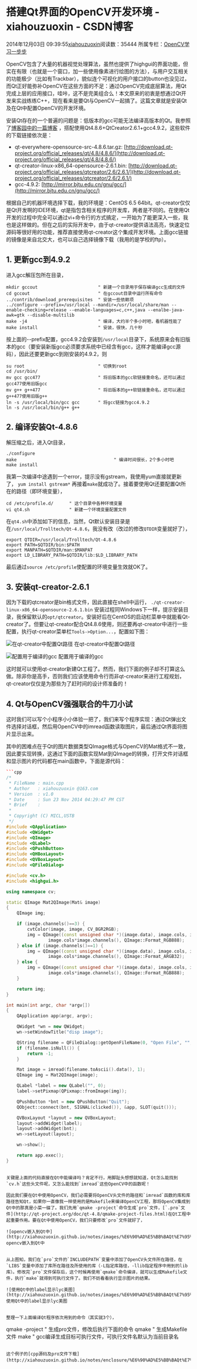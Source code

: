 # 搭建Qt界面的OpenCV开发环境 - xiahouzuoxin - CSDN博客





2014年12月03日 09:39:55[xiahouzuoxin](https://me.csdn.net/xiahouzuoxin)阅读数：35444
所属专栏：[OpenCV学习一步步](https://blog.csdn.net/column/details/zx-opencv.html)









OpenCV包含了大量的机器视觉处理算法，虽然也提供了highgui的界面功能，但实在有限（也就是一个窗口，加一些使用像素进行绘图的方法），与用户交互相关的功能极少（比如有Trackbar），貌似连个可视化的用户接口的button也没见过，而Qt正好能弥补OpenCV在这些方面的不足：通过OpenCV完成底层算法，用Qt完成上层的应用接口，哇咔，这不是完美组合么！本文原来的初衷是想通过Qt开发来实战练练C++，现在看来是要Qt与OpenCV一起搞了。这篇文章就是安装Qt及在Qt中配置OpenCV的开发环境。

安装Qt存在的一个普遍的问题是：低版本的gcc可能无法编译高版本的Qt。我参照了[博客园中的一篇博客](http://www.cnblogs.com/lit10050528/p/3936589.html) ，搭配使用Qt4.8.6+QtCreator2.6.1+gcc4.9.2，这些软件的下载链接依次是：
- qt-everywhere-opensource-src-4.8.6.tar.gz: [http://download.qt-project.org/official_releases/qt/4.8/4.8.6/](http://download.qt-project.org/official_releases/qt/4.8/4.8.6/)
- qt-creator-linux-x86_64-opensource-2.6.1.bin: [http://download.qt-project.org/official_releases/qtcreator/2.6/2.6.1/](http://download.qt-project.org/official_releases/qtcreator/2.6/2.6.1/)
- gcc-4.9.2: [http://mirror.bjtu.edu.cn/gnu/gcc/](http://mirror.bjtu.edu.cn/gnu/gcc/)

根据自己的机器环境选择下载，我的环境是：CentOS 6.5 64bit。qt-creator仅仅是Qt开发啊的IDE环境，qt是指包含相关程序的开发库，两者是不同的。在使用Qt开发的过程中完全可以通过vi+命令行的方式搞定，一开始为了能更深入一些，我也是这样做的。但在之后的实际开发中，由于qt-creator提供语法高亮，快速定位源码等很好用的功能，推荐直接使用qt-creator这个集成开发环境。上面gcc链接的镜像是来自北交大，也可以自己选择镜像下载（我用的是学校的ftp）。

## 1. 更新gcc到4.9.2

进入gcc解压包所在目录，

```
mkdir gccout                       " 新建一个目录用于保存编译gcc生成的文件
cd gccout                          " 在gccout目录中运行所有命令
../contrib/download_prerequisites  " 安装一些依赖项
../configure --prefix=/usr/local --mandir=/usr/local/share/man --enable-checking=release --enable-languages=c,c++,java --enalbe-java-awk=gtk --disable-multilib
make -j4                           " 编译，大约半个多小时吧，看机器性能了
make install                       " 安装，很快，几十秒
```

按上面的--prefix配置，gcc4.9.2会安装到`/usr/local`目录下，系统原来会有旧版本的gcc（要安装新版gcc必须要求系统中已经含有gcc，这样才能编译gcc源码），因此还要更新gcc到刚安装的4.9.2，则

```
su root                            " 切换到root
cd /usr/bin/
mv gcc gcc477                      " 将旧版本的gcc软链接重命名，还可以通过gcc477使用旧版gcc
mv g++ g++477                      " 将旧版本的g++软链接重命名，还可以通过g++477使用旧版g++
ln -s /usr/local/bin/gcc gcc       " 将gcc链接为gcc4.9.2
ln -s /usr/local/bin/g++ g++
```

## 2. 编译安装Qt-4.8.6

解压缩之后，进入Qt目录，

```
./configure
make                                     " 编译时间很长，2个多小时吧
make install
```

我第一次编译中途遇到一个error，提示没有gstream，我使用yum直接就更新了，
`yum install gstream*`
再接着`make`就成功了。接着要使用Qt还要配置Qt所在的路径（即环境变量），

```
cd /etc/profile.d/      " 这个目录中各种环境变量
vi qt4.sh               " 新建一个环境变量配置文件
```

在`qt4.sh`中添加如下的信息，当然，Qt默认安装目录是在`/usr/local/Trolltech/Qt-4.8.6`，我没有改（改过的修改`QTDIR`变量就好了），

```
export QTDIR=/usr/local/Trolltech/Qt-4.8.6
export PATH=$QTDIR/bin:$PATH
export MANPATH=$QTDIR/man:$MANPAT
export LD_LIBRARY_PATH=$QTDIR/lib:$LD_LIBRARY_PATH
```

最后通过`source /etc/profile`使配置的环境变量生效就OK了。

## 3. 安装qt-creator-2.6.1

因为下载的qtcreator是bin格式文件，因此直接在shell中运行，
`./qt-creator-linux-x86_64-opensource-2.6.1.bin`
安装过程同Windows下一样，提示安装目录，我保留默认的`opt/qtcreator`。安装好后在CentOS的启动栏菜单中就能看Qt-creator了。但要让qt-creator配合Qt4.8.6使用，则还要再qt-creator中进行一些配置，执行qt-creator菜单栏`Tools->Option...`，配置如下图：

![在qt-creator中配置Qt路径](http://xiahouzuoxin.github.io/notes/images/%E6%90%AD%E5%BB%BAQt%E7%95%8C%E9%9D%A2%E7%9A%84OpenCV%E5%BC%80%E5%8F%91%E7%8E%AF%E5%A2%83/%E5%9C%A8qt-creator%E4%B8%AD%E9%85%8D%E7%BD%AEQt%E8%B7%AF%E5%BE%84.png)
在qt-creator中配置Qt路径


![配置用于编译的gcc](http://xiahouzuoxin.github.io/notes/images/%E6%90%AD%E5%BB%BAQt%E7%95%8C%E9%9D%A2%E7%9A%84OpenCV%E5%BC%80%E5%8F%91%E7%8E%AF%E5%A2%83/%E9%85%8D%E7%BD%AE%E7%94%A8%E4%BA%8E%E7%BC%96%E8%AF%91%E7%9A%84gcc.png)
配置用于编译的gcc


这时就可以使用qt-creator新建Qt工程了。然而，我们下面的例子却不打算这么做。除非你是高手，否则我们应该使用命令行而非qt-creator来进行工程规划，qt-creator仅仅是为那些为了赶时间的设计师准备的！

## 4. Qt与OpenCV强强联合的牛刀小试

这时我们可以写个小程序小小体验一把了，我们来写个程序实现：通过Qt弹出文件选择对话框，然后用OpenCV中的imread函数读取图片，最后通过Qt界面将图片显示出来。

其中的困难点在于Qt的图片数据类型QImage格式与OpenCV的Mat格式不一致，因此要实现转换，这通过下面的函数实现Mat到QImage的转换，打开文件对话框和显示图片的代码都在main函数中，下面是源代码：

```cpp
```cpp
/*
 * FileName : main.cpp
 * Author   : xiahouzuoxin @163.com
 * Version  : v1.0
 * Date     : Sun 23 Nov 2014 04:29:47 PM CST
 * Brief    : 
 * 
 * Copyright (C) MICL,USTB
 */
#include <QApplication>
#include <QWidget>
#include <QImage>
#include <QLabel>
#include <QPushButton>
#include <QHBoxLayout>
#include <QVBoxLayout>
#include <QFileDialog>

#include <cv.h>
#include <highgui.h>

using namespace cv;

static QImage Mat2QImage(Mat& image)
{
    QImage img;

    if (image.channels()==3) {
        cvtColor(image, image, CV_BGR2RGB);
        img = QImage((const unsigned char *)(image.data), image.cols, image.rows,
                image.cols*image.channels(), QImage::Format_RGB888);
    } else if (image.channels()==1) {
        img = QImage((const unsigned char *)(image.data), image.cols, image.rows,
                image.cols*image.channels(), QImage::Format_ARGB32);
    } else {
        img = QImage((const unsigned char *)(image.data), image.cols, image.rows,
                image.cols*image.channels(), QImage::Format_RGB888);
    }

    return img;
}

int main(int argc, char *argv[])
{
    QApplication app(argc, argv);

    QWidget *wn = new QWidget;
    wn->setWindowTitle("disp image");

    QString filename = QFileDialog::getOpenFileName(0, "Open File", "", "*.jpg *.png *.bmp", 0);
    if (filename.isNull()) {
        return -1;
    }

    Mat image = imread(filename.toAscii().data(), 1);
    QImage img = Mat2QImage(image); 

    QLabel *label = new QLabel("", 0);
    label->setPixmap(QPixmap::fromImage(img));

    QPushButton *bnt = new QPushButton("Quit");
    QObject::connect(bnt, SIGNAL(clicked()), &app, SLOT(quit()));

    QVBoxLayout *layout = new QVBoxLayout;
    layout->addWidget(label);
    layout->addWidget(bnt);
    wn->setLayout(layout);

    wn->show();

    return app.exec();
}
```
```

关键是上面的代码直接在Qt中能编译吗？肯定不行，用脚趾头想想就知道，Qt怎么能找到`cv.h`这些头文件呢，又怎么能找到`imread`这些OpenCV中的函数呢！

因此我们要在Qt中使用OpenCV，我们必需要将OpenCV头文件的路径和`imread`函数的库和库路径告知Qt，如果你一直像我一样使用的是Makefile来编译OpenCV工程，那将OpenCV集成到Qt中的那真是小菜一碟了。我们先用`qmake -project`命令生成`pro`文件，[`.pro`文件](http://qt-project.org/doc/qt-4.8/qmake-project-files.html)在Qt工程中起重要作用。要在Qt中使用OpenCV，我们只要修改`pro`文件就好了，

![opencv嵌入到Qt中](http://xiahouzuoxin.github.io/notes/images/%E6%90%AD%E5%BB%BAQt%E7%95%8C%E9%9D%A2%E7%9A%84OpenCV%E5%BC%80%E5%8F%91%E7%8E%AF%E5%A2%83/opencv%E5%B5%8C%E5%85%A5%E5%88%B0Qt%E4%B8%AD.png)
opencv嵌入到Qt中


从上图知，我们在`pro`文件的`INCLUDEPATH`变量中添加了OpenCV头文件所在路径，在`LIBS`变量中添加了库所在路径及所使用的库（-L指定库路径，-llib指定程序中用到的lib库）。修改完`pro`文件保存后，这个时候再使用`qmake`命令编译，就可以生成Makefile文件，执行`make`就得到可执行文件了。我们不妨看看执行显示图片的结果。

![使用Qt中的label显示lyc美图](http://xiahouzuoxin.github.io/notes/images/%E6%90%AD%E5%BB%BAQt%E7%95%8C%E9%9D%A2%E7%9A%84OpenCV%E5%BC%80%E5%8F%91%E7%8E%AF%E5%A2%83/%E4%BD%BF%E7%94%A8Qt%E4%B8%AD%E7%9A%84label%E6%98%BE%E7%A4%BAlyc%E7%BE%8E%E5%9B%BE.png)
使用Qt中的label显示lyc美图


整理一下上面编译Qt程序依次用到的命令（其实就3个），

```
qmake -project         " 生成pro文件，修改后执行下面的命令
qmake                  " 生成Makefile文件
make                   " gcc编译生成目标可执行文件，可执行文件名默认为当前目录名
```

这个例子的[cpp源码及pro文件下载](http://xiahouzuoxin.github.io/notes/enclosure/%E6%90%AD%E5%BB%BAQt%E7%95%8C%E9%9D%A2%E7%9A%84OpenCV%E5%BC%80%E5%8F%91%E7%8E%AF%E5%A2%83/disp_img.zip)。



